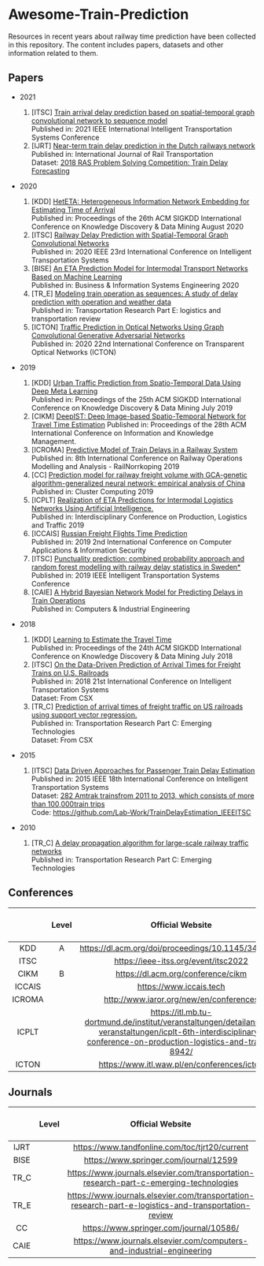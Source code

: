# Awesome-Train-Prediction
Resources in recent years about railway time prediction have been collected in this repository. 
The content includes papers, datasets and other information related to them.
## Papers
* 2021
    1. [ITSC] [Train arrival delay prediction based on spatial-temporal graph convolutional network to sequence model](https://ieeexplore.ieee.org/abstract/document/9564600) \
    Published in: 2021 IEEE International Intelligent Transportation Systems Conference
    2. [IJRT] [Near-term train delay prediction in the Dutch railways network](https://www.researchgate.net/profile/Zhongcan-Li/publication/346912362_Near-term_train_delay_prediction_in_the_Dutch_railways_network/links/6044c91b4585154e8c814d9f/Near-term-train-delay-prediction-in-the-Dutch-railways-network.pdf) \
    Published in: International Journal of Rail Transportation \
    Dataset: [2018 RAS Problem Solving Competition: Train Delay Forecasting](https://connect.informs.org/railway-applications/new-item3/problem-solving-competition681/new-item12)
* 2020
    1. [KDD] [HetETA: Heterogeneous Information Network Embedding for Estimating Time of Arrival](http://shichuan.org/hin/topic/2020.HetETA-%20Heterogeneous%20Information%20Network%20Embedding%20for%20Estimating%20Time%20of%20Arrival.pdf) \
    Published in: Proceedings of the 26th ACM SIGKDD International Conference on Knowledge Discovery & Data Mining August 2020
    2. [ITSC] [Railway Delay Prediction with Spatial-Temporal Graph Convolutional Networks](https://ieeexplore.ieee.org/document/9294742) \
    Published in: 2020 IEEE 23rd International Conference on Intelligent Transportation Systems
    3. [BISE] [An ETA Prediction Model for Intermodal Transport Networks Based on Machine Learning](https://core.ac.uk/download/pdf/351022389.pdf) \
    Published in: Business & Information Systems Engineering 2020
    4. [TR_E] [Modeling train operation as sequences: A study of delay prediction with operation and weather data](https://www.researchgate.net/profile/Ping-Huang-12/publication/343138119_Modeling_train_operation_as_sequences_A_study_of_delay_prediction_with_operation_and_weather_data/links/6018505892851c2d4d0d8eae/Modeling-train-operation-as-sequences-A-study-of-delay-prediction-with-operation-and-weather-data.pdf) \
    Published in: Transportation Research Part E: logistics and transportation review
    5. [ICTON] [Traffic Prediction in Optical Networks Using Graph Convolutional Generative Adversarial Networks](https://www.researchgate.net/profile/Michal-Aibin/publication/343151019_Traffic_Prediction_in_Optical_Networks_Using_Graph_Convolutional_Generative_Adversarial_Networks/links/5f190d2e299bf1720d5c980d/Traffic-Prediction-in-Optical-Networks-Using-Graph-Convolutional-Generative-Adversarial-Networks.pdf) \
    Published in: 2020 22nd International Conference on Transparent Optical Networks (ICTON)

* 2019
    1. [KDD] [Urban Traffic Prediction from Spatio-Temporal Data Using Deep Meta Learning](https://zhangjunbo.org/pdf/2019_KDD_STMetaNet.pdf) \
    Published in: Proceedings of the 25th ACM SIGKDD International Conference on Knowledge Discovery & Data Mining July 2019
    2. [CIKM] [DeepIST: Deep Image-based Spatio-Temporal Network for Travel Time Estimation](https://dl.acm.org/doi/pdf/10.1145/3357384.3357870)
    Published in: Proceedings of the 28th ACM International Conference on Information and Knowledge Management.
    3. [ICROMA] [Predictive Model of Train Delays in a Railway System](https://ep.liu.se/ecp/069/059/ecp19069059.pdf) \
    Published in: 8th International Conference on Railway Operations Modelling and Analysis - RailNorrkoping 2019
    4. [CC] [Prediction model for railway freight volume with GCA-genetic algorithm-generalized neural network: empirical analysis of China](https://link.springer.com/article/10.1007/s10586-018-1794-y) \
    Published in: Cluster Computing 2019
    5. [ICPLT] [Realization of ETA Predictions for Intermodal Logistics Networks Using Artificial Intelligence.](https://www.researchgate.net/profile/Oliver-Pwaka-2/publication/331323588_Liquid_Petroleum_Gas_Supply_Chain_Challenges_in_Rural_Medical_Facilities_in_Zimbabwe_13th_EAI_International_Conference_TridentCom_2018_Shanghai_China_December_1-3_2018_Proceedings/links/5d6535d392851c619d7995f8/Liquid-Petroleum-Gas-Supply-Chain-Challenges-in-Rural-Medical-Facilities-in-Zimbabwe-13th-EAI-International-Conference-TridentCom-2018-Shanghai-China-December-1-3-2018-Proceedings.pdf#page=172) \
    Published in: Interdisciplinary Conference on Production, Logistics and Traffic 2019
    6. [ICCAIS] [Russian Freight Flights Time Prediction](https://ieeexplore.ieee.org/abstract/document/8769522) \
    Published in: 2019 2nd International Conference on Computer Applications & Information Security
    7. [ITSC] [Punctuality prediction: combined probability approach and random forest modelling with railway delay statistics in Sweden*](https://www.researchgate.net/profile/Sida-Jiang-3/publication/337627220_Punctuality_prediction_combined_probability_approach_and_random_forest_modelling_with_railway_delay_statistics_in_Sweden/links/5eb2a96992851cbf7fa95ba0/Punctuality-prediction-combined-probability-approach-and-random-forest-modelling-with-railway-delay-statistics-in-Sweden.pdf) \
    Published in: 2019 IEEE Intelligent Transportation Systems Conference
    8. [CAIE] [A Hybrid Bayesian Network Model for Predicting Delays in Train Operations](https://uwspace.uwaterloo.ca/bitstream/handle/10012/15617/1-s2.0-S0360835218301025-main.pdf?sequence=1&isAllowed=n) \
    Published in: Computers & Industrial Engineering


    
* 2018
    1. [KDD] [Learning to Estimate the Travel Time](https://dl.acm.org/doi/10.1145/3219819.3219900) \
    Published in: Proceedings of the 24th ACM SIGKDD International Conference on Knowledge Discovery & Data Mining July 2018
    2. [ITSC] [On the Data-Driven Prediction of Arrival Times for Freight Trains on U.S. Railroads](https://scopelab.ai/files/Barbour2018.pdf) \
    Published in: 2018 21st International Conference on Intelligent Transportation Systems \
    Dataset: From CSX
    3. [TR_C] [Prediction of arrival times of freight traffic on US railroads using support vector regression.](https://core.ac.uk/download/pdf/158321949.pdf) \
    Published in: Transportation Research Part C: Emerging Technologies \
    Dataset: From CSX

* 2015
    1. [ITSC] [Data Driven Approaches for Passenger Train Delay Estimation](https://lab-work.github.io/download/WangWork2016.pdf) \
    Published in: 2015 IEEE 18th International Conference on Intelligent Transportation Systems \
    Dataset: [282 Amtrak trainsfrom 2011 to 2013, which consists of more than 100,000train trips](http://dixielandsoftware.net/Amtrak/status/StatusPages/index.html) \
    Code: <https://github.com/Lab-Work/TrainDelayEstimation_IEEEITSC>

* 2010
    1. [TR_C] [A delay propagation algorithm for large-scale railway traffic networks](https://www.sciencedirect.com/science/article/abs/pii/S0968090X10000124) \
    Published in: Transportation Research Part C: Emerging Technologies

## Conferences
||Level|Official Website|2022 Submission Deadline|
|:-:|:-:|:-:|:-:|
|KDD|A|<https://dl.acm.org/doi/proceedings/10.1145/3447548>|Expired|
|ITSC||<https://ieee-itss.org/event/itsc2022>|Mar. 1st|
|CIKM|B|<https://dl.acm.org/conference/cikm>||
|ICCAIS||<https://www.iccais.tech>|Feb.20th|
|ICROMA||<http://www.iaror.org/new/en/conferences>|2023?|
|ICPLT||<https://itl.mb.tu-dortmund.de/institut/veranstaltungen/detailansicht-veranstaltungen/icplt-6th-interdisciplinary-conference-on-production-logistics-and-traffic-8942/>||
|ICTON||<https://www.itl.waw.pl/en/conferences/icton>||

## Journals
||Level|Official Website|2022 Submission Deadline|
|:-:|:-:|:-:|:-:|
|IJRT||<https://www.tandfonline.com/toc/tjrt20/current>|$\infty$|
|BISE||<https://www.springer.com/journal/12599>||
|TR_C||<https://www.journals.elsevier.com/transportation-research-part-c-emerging-technologies>||
|TR_E||<https://www.journals.elsevier.com/transportation-research-part-e-logistics-and-transportation-review>||
|CC||<https://www.springer.com/journal/10586/>||
|CAIE||https://www.journals.elsevier.com/computers-and-industrial-engineering|

